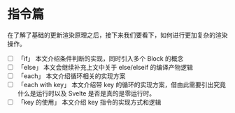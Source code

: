 # 指令篇

在了解了基础的更新渲染原理之后，接下来我们要看下，如何进行更加复杂的渲染操作。

- [ ] <md-link href="./01-if">「if」</md-link> 本文介绍条件判断的实现，同时引入多个 Block 的概念
- [ ] <md-link href="./02">「else」</md-link> 本文会继续补充上文中关于 else/elseif 的编译产物逻辑
- [ ] <md-link href="./03">「each」</md-link> 本文介绍循环相关的实现方案
- [ ] <md-link href="./04">「each with key」</md-link> 本文介绍带 key 的循环的实现方案，借由此需要引出究竟什么是运行时以及 Svelte 是否是真的是零运行时。
- [ ] <md-link href="./05">「key 的使用」</md-link> 本文介绍 key 指令的实现方式和逻辑

